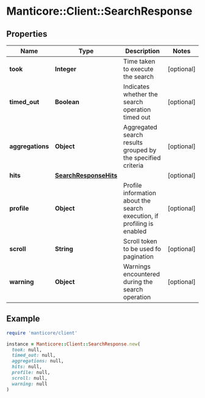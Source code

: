 # Manticore::Client::SearchResponse

## Properties

| Name | Type | Description | Notes |
| ---- | ---- | ----------- | ----- |
| **took** | **Integer** | Time taken to execute the search | [optional] |
| **timed_out** | **Boolean** | Indicates whether the search operation timed out | [optional] |
| **aggregations** | **Object** | Aggregated search results grouped by the specified criteria | [optional] |
| **hits** | [**SearchResponseHits**](SearchResponseHits.md) |  | [optional] |
| **profile** | **Object** | Profile information about the search execution, if profiling is enabled | [optional] |
| **scroll** | **String** | Scroll token to be used fo pagination | [optional] |
| **warning** | **Object** | Warnings encountered during the search operation | [optional] |

## Example

```ruby
require 'manticore/client'

instance = Manticore::Client::SearchResponse.new(
  took: null,
  timed_out: null,
  aggregations: null,
  hits: null,
  profile: null,
  scroll: null,
  warning: null
)
```

